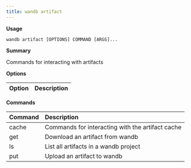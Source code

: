 ```yaml
---
title: wandb artifact
---
```

**Usage**

`wandb artifact [OPTIONS] COMMAND [ARGS]...`

**Summary**

Commands for interacting with artifacts

**Options**

| **Option** | **Description** |
| :--- | :--- |

**Commands**

| **Command** | **Description** |
| :--- | :--- |
| cache | Commands for interacting with the artifact cache |
| get | Download an artifact from wandb |
| ls | List all artifacts in a wandb project |
| put | Upload an artifact to wandb |
